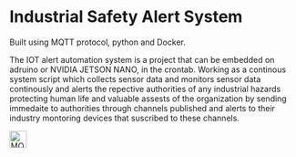 # Industrial Safety Alert System
Built using MQTT protocol, python and Docker.

The IOT alert automation system is a project that can be embedded on adruino or NVIDIA JETSON NANO, in the crontab.
Working as a continous system script which collects sensor data and monitors sensor data continously and alerts the repective authorities
of any industrial hazards protecting human life and valuable assests of the organization by sending immedaite to authorities through channels published and 
alerts to their industry montoring devices that suscribed to these channels.
<html>
  <body>
   <img src='https://github.com/Venkata-Ch/Industrial_Safety_Alert_System/tree/92a4c88c4e7acdd3bcb6cf7459ed92c1527b5263/assets' alt='MQTT' height='30' width='30'>
  </body>
</html>




